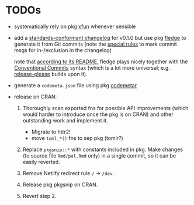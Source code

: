 # TODOs

-   systematically rely on pkg [xfun](https://yihui.name/xfun/) whenever sensible

-   add a [standards-conformant changelog](https://keepachangelog.com/) for v0.1.0 but use pkg [fledge](https://cynkra.github.io/fledge/) to generate it from
    Git commits (note the [special rules](https://cynkra.github.io/fledge/articles/fledge.html) to mark commit msgs for in-/exclusion in the changelog)

    note that [according to its README](https://github.com/cynkra/fledge), fledge plays nicely together with the [Conventional
    Commits](https://www.conventionalcommits.org/) syntax (which is a lot more universal; e.g. [release-please](https://github.com/googleapis/release-please)
    builds upon it).

-   generate a `codemeta.json` file using pkg [codemetar](https://docs.ropensci.org/codemetar/)

-   release on CRAN:

    1.  Thoroughly scan exported fns for possible API improvements (which would harder to introduce once the pkg is on CRAN) and other outstanding work and
        implement it.

        -   Migrate to httr2!
        -   move `toml_*()` fns to sep pkg (tomlr?)

    2.  Replace `pkgsnip::*` with constants included in pkg. Make changes (to source file `Rmd/pal.Rmd` only) in a single commit, so it can be easily reverted.

    3.  Remove Netlify redirect rule `/` -\> `/dev`.

    4.  Release pkg pkgsnip on CRAN.

    5.  Revert step 2.
